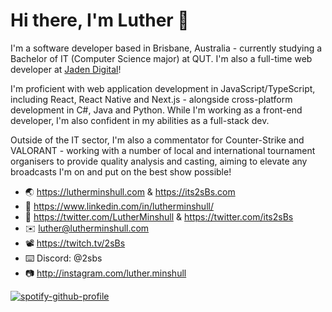 # Hi there, I'm Luther 👋

I'm a software developer based in Brisbane, Australia - currently studying a Bachelor of IT (Computer Science major) at QUT. I'm also a full-time web developer at [Jaden Digital](https://jadendigital.com.au)!

I'm proficient with web application development in JavaScript/TypeScript, including React, React Native and Next.js - alongside cross-platform development in C#, Java and Python. While I'm working as a front-end developer, I'm also confident in my abilities as a full-stack dev.

Outside of the IT sector, I'm also a commentator for Counter-Strike and VALORANT - working with a number of local and international tournament organisers to provide quality analysis and casting, aiming to elevate any broadcasts I'm on and put on the best show possible!

- 🌏 https://lutherminshull.com & https://its2sBs.com
- 💼 https://www.linkedin.com/in/lutherminshull/
- 📱 https://twitter.com/LutherMinshull & https://twitter.com/its2sBs
- ✉️ luther@lutherminshull.com
- 📽️ https://twitch.tv/2sBs
- ⌨️ Discord: @2sbs
- 📷 http://instagram.com/luther.minshull

[![spotify-github-profile](https://spotify-github-profile.vercel.app/api/view?uid=2sbs&cover_image=true&theme=novatorem)](https://spotify-github-profile.vercel.app/api/view?uid=2sbs&redirect=true)

